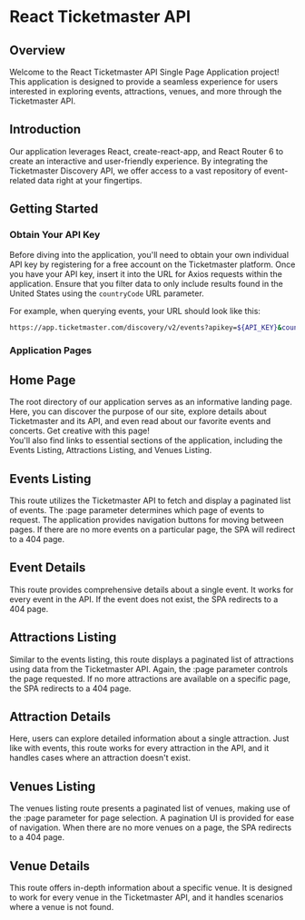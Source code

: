# React Ticketmaster API

## Overview

Welcome to the React Ticketmaster API Single Page Application project! This application is designed to provide a seamless experience for users interested in exploring events, attractions, venues, and more through the Ticketmaster API.

## Introduction

Our application leverages React, create-react-app, and React Router 6 to create an interactive and user-friendly experience. By integrating the Ticketmaster Discovery API, we offer access to a vast repository of event-related data right at your fingertips.

## Getting Started

### Obtain Your API Key

Before diving into the application, you'll need to obtain your own individual API key by registering for a free account on the Ticketmaster platform. Once you have your API key, insert it into the URL for Axios requests within the application. Ensure that you filter data to only include results found in the United States using the `countryCode` URL parameter.

For example, when querying events, your URL should look like this:

```bash
https://app.ticketmaster.com/discovery/v2/events?apikey=${API_KEY}&countryCode=US
```

### Application Pages
## Home Page
The root directory of our application serves as an informative landing page. Here, you can discover the purpose of our site, explore details about Ticketmaster and its API, and even read about our favorite events and concerts. Get creative with this page!  
You'll also find links to essential sections of the application, including the Events Listing, Attractions Listing, and Venues Listing.  

## Events Listing
This route utilizes the Ticketmaster API to fetch and display a paginated list of events. The :page parameter determines which page of events to request. The application provides navigation buttons for moving between pages. If there are no more events on a particular page, the SPA will redirect to a 404 page.

## Event Details
This route provides comprehensive details about a single event. It works for every event in the API. If the event does not exist, the SPA redirects to a 404 page.

## Attractions Listing
Similar to the events listing, this route displays a paginated list of attractions using data from the Ticketmaster API. Again, the :page parameter controls the page requested. If no more attractions are available on a specific page, the SPA redirects to a 404 page.

## Attraction Details
Here, users can explore detailed information about a single attraction. Just like with events, this route works for every attraction in the API, and it handles cases where an attraction doesn't exist.

## Venues Listing
The venues listing route presents a paginated list of venues, making use of the :page parameter for page selection. A pagination UI is provided for ease of navigation. When there are no more venues on a page, the SPA redirects to a 404 page.

## Venue Details
This route offers in-depth information about a specific venue. It is designed to work for every venue in the Ticketmaster API, and it handles scenarios where a venue is not found.

